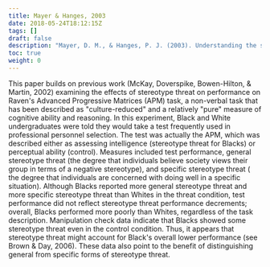 ```yaml
---
title: Mayer & Hanges, 2003
date: 2018-05-24T18:12:15Z
tags: []
draft: false
description: "Mayer, D. M., & Hanges, P. J. (2003). Understanding the stereotype threat effect with “culture-free” tests: An examination of its mediators and measurement. *Human Performance, 16,* 207-230."
toc: true
weight: 0
---
```


This paper builds on previous work (McKay, Doverspike, Bowen-Hilton, & Martin, 2002) examining the effects of stereotype threat on performance on Raven's Advanced Progressive Matrices (APM) task, a non-verbal task that has been described as "culture-reduced" and a relatively "pure" measure of cognitive ability and reasoning. In this experiment, Black and White undergraduates were told they would take a test frequently used in professional personnel selection. The test was actually the APM, which was described either as assessing intelligence (stereotype threat for Blacks) or perceptual ability (control). Measures included test performance, general stereotype threat (the degree that individuals believe society views their group in terms of a negative stereotype), and specific stereotype threat ( the degree that individuals are concerned with doing well in a specific situation). Although Blacks reported more general stereotype threat and more specific stereotype threat than Whites in the threat condition, test performance did not reflect stereotype threat performance decrements; overall, Blacks performed more poorly than Whites, regardless of the task description. Manipulation check data indicate that Blacks showed some stereotype threat even in the control condition. Thus, it appears that stereotype threat might account for Black's overall lower performance (see Brown & Day, 2006). These data also point to the benefit of distinguishing general from specific forms of stereotype threat.
